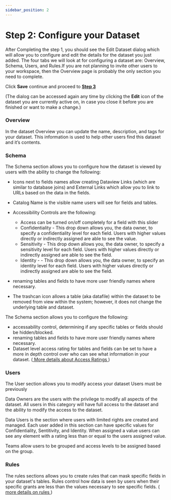 ```yaml
---
sidebar_position: 2
---
```


# Step 2: Configure your Dataset

After Completing the step 1, you should see the Edit Dataset dialog which will allow you to configure and edit the details for the dataset you just added. The four tabs we will look at for configuring a dataset are: Overview, Schema, Users, and Rules.If you are not planning to invite other users to your workspace, then the Overview page is probably the only section you need to complete.

Click **Save** continue and proceed to [**Step 3**](#step-3-viewing-your-data)

(The dialog can be accessed again any time by clicking the **Edit** icon of the dataset you are currently active on, in case you close it before you are finished or want to make a change.)

### Overview

In the dataset Overview you can update the name, description, and tags for your dataset. This information is used to help other users find this dataset and it’s contents.

### Schema

The Schema section allows you to configure how the dataset is viewed by users with the ability to change the following:

- Icons next to fields names allow creating Dataview Links (which are similar to database joins) and External Links which allow you to link to URLs based on the data in the fields.
- Catalog Name is the visible name users will see for fields and tables.
- Accessibility Controls are the following:

  - Access can be turned on/off completely for a field with this slider
  - Confidentiality - This drop down allows you, the data owner, to specify a confidentiality level for each field. Users with higher values directly or indirectly assigned are able to see the value.
  - Sensitivity - This drop down allows you, the data owner, to specify a sensitivity level for each field. Users with higher values directly or indirectly assigned are able to see the field.
  - Identity - - This drop down allows you, the data owner, to specify an identity level for each field. Users with higher values directly or indirectly assigned are able to see the field.

- renaming tables and fields to have more user friendly names where necessary.
- The trashcan icon allows a table (aka datafile) within the dataset to be removed from view within the system; however, it does not change the underlying table and dataset.

The Schema section allows you to configure the following:

- accessability control, determining if any specific tables or fields should be hidden/blocked.
- renaming tables and fields to have more user friendly names where necessary.
- Dataset level access rating for tables and fields can be set to have a more in depth control over who can see what information in your dataset. ([ More details about Access Ratings ](#access-rating-explained))

### Users

The User section allows you to modify access your dataset Users must be previously

Data Owners are the users with the privilege to modify all aspects of the dataset. All users in this category will have full access to the dataset and the ability to modify the access to the dataset.

Data Users is the section where users with limited rights are created and managed. Each user added in this section can have specific values for Confidentiality, Sentitivity, and Identity. When assigned a value users can see any element with a rating less than or equal to the users assigned value.

Teams allow users to be grouped and access levels to be assigned based on the group.

### Rules

The rules sections allows you to create rules that can mask specific fields in your dataset's tables. Rules control how data is seen by users when their specific grants are less than the values necessary to see specific fields. ([ more details on rules ](#rule-policies-explained))
